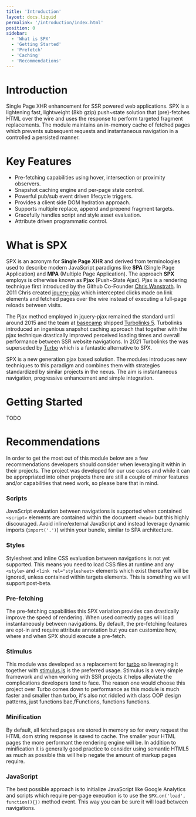```yaml
---
title: 'Introduction'
layout: docs.liquid
permalink: '/introduction/index.html'
position: 0
sidebar:
  - 'What is SPX'
  - 'Getting Started'
  - 'Prefetch'
  - 'Caching'
  - 'Recommendations'
---
```


# Introduction

Single Page XHR enhancement for SSR powered web applications. SPX is a lightening fast, lightweight (8kb gzip) push~state solution that (pre)-fetches HTML over the wire and uses the response to perform targeted fragment replacements. The module maintains an in-memory cache of fetched pages which prevents subsequent requests and instantaneous navigation in a controlled a persisted manner.

# Key Features

- Pre-fetching capabilities using hover, intersection or proximity observers.
- Snapshot caching engine and per-page state control.
- Powerful pub/sub event driven lifecycle triggers.
- Provides a client side DOM hydration approach.
- Supports multiple replace, append and prepend fragment targets.
- Gracefully handles script and style asset evaluation.
- Attribute driven programmatic control.

# What is SPX

SPX is an acronym for **Single Page XHR** and derived from terminologies used to describe modern JavaScript paradigms like **SPA** (Single Page Application) and **MPA** (Multiple Page Application). The approach **SPX** employs is otherwise known as **Pjax** (Push~State Ajax). Pjax is a rendering technique first introduced by the Github Co-Founder [Chris Wanstrath](http://github.com/defunkt). In 2011 Chris created [jquery-pjax](https://pjax.herokuapp.com/) which intercepted clicks made on link elements and fetched pages over the wire instead of executing a full-page reloads between visits.

The Pjax method employed in jquery-pjax remained the standard until around 2015 and the team at [basecamp](https://basecamp.com/) shipped [Turbolinks 5](https://github.com/turbolinks/turbolinks). Turbolinks introduced an ingenious snapshot caching approach that together with the pjax technique drastically improved perceived loading times and overall performance between SSR website navigations. In 2021 Turbolinks the was superseded by [Turbo](https://turbo.hotwired.dev/) which is a fantastic alternative to SPX.

SPX is a new generation pjax based solution. The modules introduces new techniques to this paradigm and combines them with strategies standardized by similar projects in the nexus. The aim is instantaneous navigation, progressive enhancement and simple integration.

# Getting Started

TODO

# Recommendations

In order to get the most out of this module below are a few recommendations developers should consider when leveraging it within in their projects. The project was developed for our use cases and while it can be appropriated into other projects there are still a couple of minor features and/or capabilities that need work, so please bare that in mind.

### Scripts

JavaScript evaluation between navigations is supported when contained `<script>` elements are contained within the document `<head>` but this highly discouraged. Avoid inline/external JavaScript and instead leverage dynamic imports (`import('.')`) within your bundle, similar to SPA architecture.

### Styles

Stylesheet and inline CSS evaluation between navigations is not yet supported. This means you need to load CSS files at runtime and any `<style>` and `<link rel="stylesheet>` elements which exist thereafter will be ignored, unless contained within targets elements. This is something we will support post-beta.

### Pre-fetching

The pre-fetching capabilities this SPX variation provides can drastically improve the speed of rendering. When used correctly pages will load instantaneously between navigations. By default, the pre-fetching features are opt-in and require attribute annotation but you can customize how, where and when SPX should execute a pre-fetch.

### Stimulus

This module was developed as a replacement for [turbo](https://github.com/hotwired/turbo) so leveraging it together with [stimulus.js](https://stimulusjs.org/) is the preferred usage. Stimulus is a very simple framework and when working with SSR projects it helps alleviate the complications developers tend to face. The reason one would choose this project over Turbo comes down to performance as this module is much faster and smaller than turbo, it's also not riddled with class OOP design patterns, just functions bae,fFunctions, functions functions.

### Minification

By default, all fetched pages are stored in memory so for every request the HTML dom string response is saved to cache. The smaller your HTML pages the more performant the rendering engine will be. In addition to minification it is generally good practice to consider using semantic HTML5 as much as possible this will help negate the amount of markup pages require.

### JavaScript

The best possible approach is to initialize JavaScript like Google Analytics and scripts which require per-page execution is to use the `SPX.on('load', function(){})` method event. This way you can be sure it will load between navigations.
